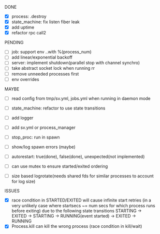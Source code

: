 DONE
- [x] process: .destroy
- [x] state_machine: fix listen fiber leak
- [x] add uptime
- [x] refactor rpc call2

PENDING
- [ ] job: support env ..with %(process_num)
- [ ] add linear/exponential backoff
- [ ] server: implement shutdown(parallel stop with channel synchro)
- [ ] take abstract socket lock when running rr
- [ ] remove unneeded processes first
- [ ] env overrides

MAYBE
- [ ] read config from tmp/sv.yml, jobs.yml when running in daemon mode
- [ ] state_machine: refactor to use state transitions
- [ ] add logger
- [ ] add sv.yml or process_manager
- [ ] stop_proc: run in spawn

- [ ] show/log spawn errors (maybe)
- [ ] autorestart: true(done), false(done), unexpected(not implemented)
- [ ] can use mutex to ensure started/exited ordering
- [ ] size based logrotate(needs shared fds for similar processes to account for log size)

ISSUES
- [x] race condition in STARTED/EXITED will cause infinite start retries (in a very unlikely case where startsecs ~= num secs for which process runs before exiting)
    due to the following state transitions
    STARTING -> EXITED -> STARTING -> RUNNING(event started) -> EXITED -> RUNNING
- [x] Process.kill can kill the wrong process (race condition in kill/wait)
